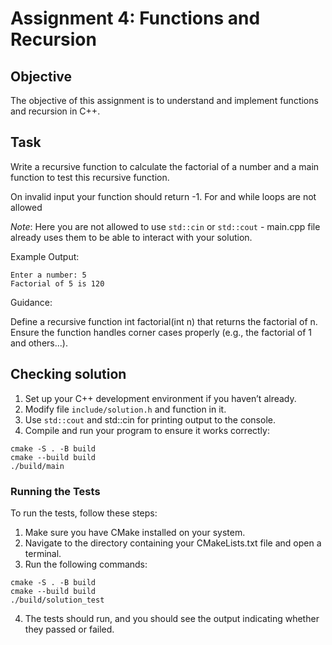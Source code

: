 # Assignment 4: Functions and Recursion

## Objective
The objective of this assignment is to understand and implement functions and recursion in C++.

## Task
Write a recursive function to calculate the factorial of a number and a main function to test this recursive function.

On invalid input your function should return -1. For and while loops are not allowed

*Note*: Here you are not allowed to use `std::cin` or `std::cout` - main.cpp file already uses them to be able to interact with your solution. 

Example Output:

```
Enter a number: 5
Factorial of 5 is 120
```

Guidance:

Define a recursive function int factorial(int n) that returns the factorial of n.
Ensure the function handles corner cases properly (e.g., the factorial of 1 and others...).


## Checking solution
1. Set up your C++ development environment if you haven’t already.
2. Modify file `include/solution.h` and function in it.
2. Use `std::cout` and std::cin for printing output to the console.
3. Compile and run your program to ensure it works correctly:
```shell
cmake -S . -B build
cmake --build build
./build/main
```

### Running the Tests
To run the tests, follow these steps:

1. Make sure you have CMake installed on your system.
2. Navigate to the directory containing your CMakeLists.txt file and open a terminal.
3. Run the following commands:
```shell
cmake -S . -B build
cmake --build build
./build/solution_test
```
4. The tests should run, and you should see the output indicating whether they passed or failed.

